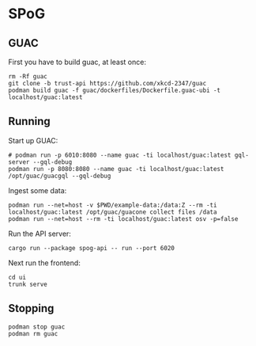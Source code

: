 # SPoG

## GUAC

First you have to build guac, at least once:

```shell
rm -Rf guac
git clone -b trust-api https://github.com/xkcd-2347/guac
podman build guac -f guac/dockerfiles/Dockerfile.guac-ubi -t localhost/guac:latest
```

## Running

Start up GUAC:

```shell
# podman run -p 6010:8080 --name guac -ti localhost/guac:latest gql-server --gql-debug
podman run -p 8080:8080 --name guac -ti localhost/guac:latest /opt/guac/guacgql --gql-debug
```

Ingest some data:

```shell
podman run --net=host -v $PWD/example-data:/data:Z --rm -ti localhost/guac:latest /opt/guac/guacone collect files /data
podman run --net=host --rm -ti localhost/guac:latest osv -p=false
```

Run the API server:

```shell
cargo run --package spog-api -- run --port 6020
```

Next run the frontend:

```shell
cd ui
trunk serve
```

## Stopping

```shell
podman stop guac
podman rm guac 
```
